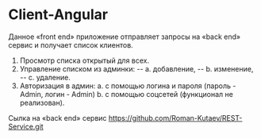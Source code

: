# Client-Angular
Данное «front end» приложение отправляет запросы на «back end» сервис и получает список клиентов.
1) Просмотр списка открытый для всех.
2) Управление списком из админки:
--  a. добавление,
--  b. изменение,
--  с. удаление.
3) Авторизация в админ:
  a. с помощью логина и пароля (пароль - Admin, логин - Admin)
  b. с помощью соцсетей (функционал не реализован).
  
  Сылка на «back end» сервис https://github.com/Roman-Kutaev/REST-Service.git
